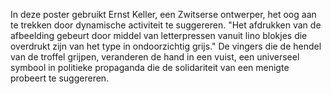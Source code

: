 In deze poster gebruikt Ernst Keller, een Zwitserse ontwerper, het oog aan te trekken door dynamische activiteit te suggereren. "Het afdrukken van de afbeelding gebeurt door middel van letterpressen vanuit lino blokjes die overdrukt zijn van het type in ondoorzichtig grijs." De vingers die de hendel van de troffel grijpen, veranderen de hand in een vuist, een universeel symbool in politieke propaganda die de solidariteit van een menigte probeert te suggereren.

